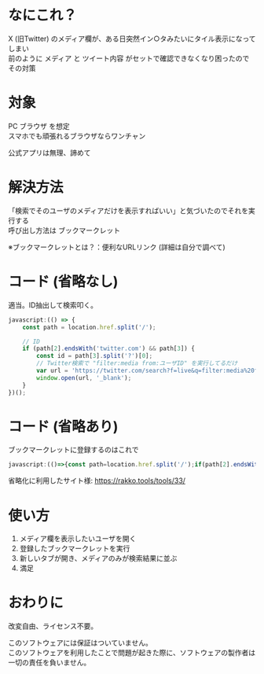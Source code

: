 # なにこれ？

X (旧Twitter) のメディア欄が、ある日突然イン○タみたいにタイル表示になってしまい <br>
前のように メディア と ツイート内容 がセットで確認できなくなり困ったのでその対策

# 対象
PC ブラウザ を想定<br>
スマホでも頑張れるブラウザならワンチャン

公式アプリは無理、諦めて

# 解決方法
「検索でそのユーザのメディアだけを表示すればいい」と気づいたのでそれを実行する<br>
呼び出し方法は ブックマークレット

※ブックマークレットとは？：便利なURLリンク (詳細は自分で調べて)

# コード (省略なし)

適当。ID抽出して検索叩く。

```js
javascript:(() => {
    const path = location.href.split('/');

    // ID
    if (path[2].endsWith('twitter.com') && path[3]) {
        const id = path[3].split('?')[0];
        // Twitter検索で "filter:media from:ユーザID" を実行してるだけ
        var url = 'https://twitter.com/search?f=live&q=filter:media%20from:' + id;
        window.open(url, '_blank');
    }
})();
```

# コード (省略あり)
ブックマークレットに登録するのはこれで
```js
javascript:(()=>{const path=location.href.split('/');if(path[2].endsWith('twitter.com')&&path[3]){const id=path[3].split('?')[0];var url='https://twitter.com/search?f=live&q=filter:media%20from:'+id;window.open(url,'_blank')}})()
```

省略化に利用したサイト様: https://rakko.tools/tools/33/

# 使い方

1. メディア欄を表示したいユーザを開く
2. 登録したブックマークレットを実行
3. 新しいタブが開き、メディアのみが検索結果に並ぶ
4. 満足

# おわりに
改変自由、ライセンス不要。

このソフトウェアには保証はついていません。<br>
このソフトウェアを利用したことで問題が起きた際に、ソフトウェアの製作者は一切の責任を負いません。<br>
